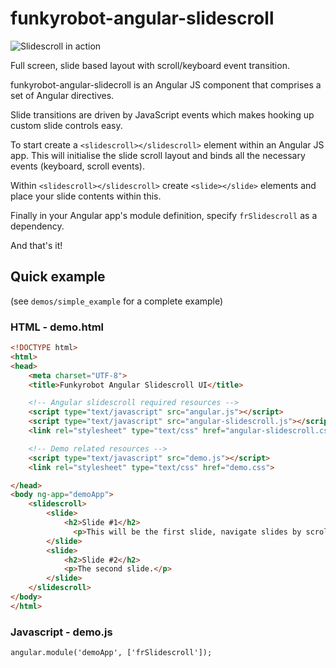# funkyrobot-angular-slidescroll

![Slidescroll in action](https://imgflip.com/gif/o95p2)

Full screen, slide based layout with scroll/keyboard event transition.

funkyrobot-angular-slidecroll is an Angular JS component that comprises a set of Angular directives.

Slide transitions are driven by JavaScript events which makes hooking up custom slide controls easy.

To start create a `<slidescroll></slidescroll>` element within an Angular JS app. This will initialise the slide scroll 
layout and binds all the necessary events (keyboard, scroll events).

Within `<slidescroll></slidescroll>` create `<slide></slide>` elements and place your slide contents within this.

Finally in your Angular app's module definition, specify `frSlidescroll` as a dependency.
 
And that's it!

## Quick example
(see `demos/simple_example` for a complete example)

### HTML - demo.html
```HTML
<!DOCTYPE html>
<html>
<head>
    <meta charset="UTF-8">
    <title>Funkyrobot Angular Slidescroll UI</title>

    <!-- Angular slidescroll required resources -->
    <script type="text/javascript" src="angular.js"></script>
    <script type="text/javascript" src="angular-slidescroll.js"></script>
    <link rel="stylesheet" type="text/css" href="angular-slidescroll.css" />

    <!-- Demo related resources -->
    <script type="text/javascript" src="demo.js"></script>
    <link rel="stylesheet" type="text/css" href="demo.css">

</head>
<body ng-app="demoApp">
    <slidescroll>
        <slide>
            <h2>Slide #1</h2>
              <p>This will be the first slide, navigate slides by scrolling/arrow keys.</p>
        </slide>
        <slide>
            <h2>Slide #2</h2>
            <p>The second slide.</p>
        </slide>
    </slidescroll>
</body>
</html>
```

### Javascript - demo.js
```JS
angular.module('demoApp', ['frSlidescroll']);
```

